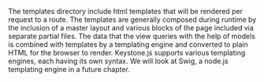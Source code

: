 The templates directory include html templates that will be rendered per request to a route. The templates are generally composed during runtime by the inclusion of a master layout and various blocks of the page included via separate partial files. The data that the view queries with the help of models is combined with templates by a templating engine and converted to plain HTML for the browser to render. Keystone.js supports various templating engines, each having its own syntax. We will look at Swig, a node.js templating engine in a future chapter.